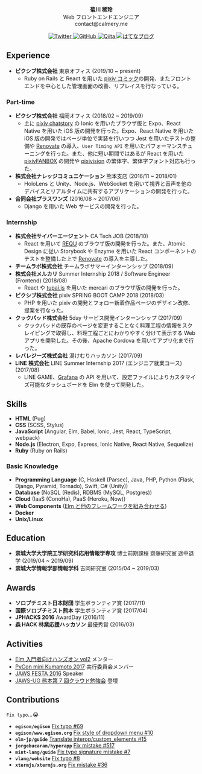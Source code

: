 <p align="center">
  <b>菊川 稀玲</b><br />
  Web フロントエンドエンジニア<br />
  contact@calmery.me
</p>

<p align="center">
  <a href="https://twitter.com/calmeryme">
    <img src="https://img.shields.io/badge/Twitter-%40calmeryme-blue" alt="Twitter" />
  </a>
  <a href="https://github.com/calmery">
    <img src="https://img.shields.io/badge/GitHub-calmery-lightgrey" alt="GitHub" />
  </a>
  <a href="https://qiita.com/calmery">
    <img src="https://img.shields.io/badge/Qiita-calmery-green" alt="Qiita" />
  </a>
  <a href="http://calmery.hatenablog.com">
    <img src="https://img.shields.io/badge/はてなブログ-calmery-yellow" alt="はてなブログ" />
  </a>
</p>

## Experience

- **ピクシブ株式会社** 東京オフィス (2019/10 ~ present)
  - Ruby on Rails と React を用いた [pixiv コミック](https://comic.pixiv.net/)の開発、またフロントエンドを中心とした管理画面の改善、リプレイスを行なっている。

### Part-time

- **ピクシブ株式会社** 福岡オフィス (2018/02 ~ 2019/09)
  - 主に [pixiv chatstory](https://chatstory.pixiv.net/) の Ionic を用いたブラウザ版と Expo、React Native を用いた iOS 版の開発を行った。Expo、React Native を用いた iOS 版の開発ではページ単位で実装を行いつつ Jest を用いたテストの整備や [Renovate](https://renovatebot.com/) の導入、`User Timing API` を用いたパフォーマンスチューニングを行った。また、他に短い期間ではあるが React を用いた [pixivFANBOX](https://www.pixiv.net/fanbox) の開発や [pixivision](https://www.pixivision.net/) の繁体字、繁体字フォント対応も行った。
- **株式会社ナレッジコミュニケーション** 熊本支店 (2016/11 ~ 2018/01)
  - HoloLens と Unity、Node.js、WebSocket を用いて視界と音声を他のデバイスとリアルタイムに共有するアプリケーションの開発を行った。
- **合同会社プラスワンズ** (2016/08 ~ 2017/06)
  - Django を用いた Web サービスの開発を行った。

### Internship

- **株式会社サイバーエージェント** CA Tech JOB (2018/10)
  - React を用いて [REQU](https://requ.ameba.jp/) のブラウザ版の開発を行った。また、Atomic Design に従い Storybook や Enzyme を用いた React コンポーネントのテストを整備した上で [Renovate](https://renovatebot.com/) の導入を主導した。
- **チームラボ株式会社** チームラボサマーインターンシップ (2018/09)
- **株式会社メルカリ** Summer Internship 2018 / Software Engineer (Frontend) (2018/08)
  - React や [tupai.js](http://tupaijs.com/) を用いた mercari のブラウザ版の開発を行った。
- **ピクシブ株式会社** pixiv SPRING BOOT CAMP 2018 (2018/03)
  - PHP を用いた pixiv の開発とフォロー新着作品ページのデザイン改修、提案を行なった。
- **クックパッド株式会社** 5day サービス開発インターンシップ (2017/09)
  - クックパッドの既存のページを変更することなく料理工程の情報をスクレイピングで取得し、料理工程ごとにわかりやすく分けて表示する Web アプリを開発した。その後、Apache Cordova を用いてアプリ化まで行った。
- **レバレジーズ株式会社** 湯けむりハッカソン (2017/09)
- **LINE 株式会社** LINE Summer Internship 2017 (エンジニア就業コース) (2017/08)
  - LINE GAME、[Grafana](https://grafana.com/) の API を用いて、設定ファイルによりカスタマイズ可能なダッシュボードを Elm を使って開発した。

## Skills

- **HTML** (Pug)
- **CSS** (SCSS, Stylus)
- **JavaScript** (Angular, Elm, Babel, Ionic, Jest, React, TypeScript, webpack)
- **Node.js** (Electron, Expo, Express, Ionic Native, React Native, Sequelize)
- **Ruby** (Ruby on Rails)

### Basic Knowledge

- **Programming Language** (C, Haskell (Parsec), Java, PHP, Python (Flask, Django, Pyramid, Tornado), Swift, C# (Unity))
- **Database** (NoSQL (Redis), RDBMS (MySQL, Postgres))
- **Cloud** (IaaS (ConoHa), PaaS (Heroku, Now))
- **Web Components** ([Elm と他のフレームワークを組み合わせる](https://qiita.com/calmery/items/d85e4755a4d0644c0610))
- **Docker**
- **Unix/Linux**

## Education

- **崇城大学大学院工学研究科応用情報学専攻** 博士前期課程 齋藤研究室 途中退学 (2019/04 ~ 2019/09)
- **崇城大学情報学部情報学科** 吉岡研究室 (2015/04 ~ 2019/03)

## Awards

- **ソロプチミスト日本財団** 学生ボランティア賞 (2017/11)
- **国際ソロプチミスト熊本** 学生ボランティア賞 (2017/04)
- **JPHACKS 2016** AwardDay (2016/11)
- **森 HACK 林業応援ハッカソン** 最優秀賞 (2016/03)

## Activities

- [Elm 入門者向けハンズオン vol2](https://elm-tokyo.connpass.com/event/94634/) メンター
- [PyCon mini Kumamoto 2017](http://kumamoto.pycon.jp/) 実行委員会メンバー
- [JAWS FESTA 2016](https://jft2016.jaws-ug.jp/) Speaker
- [JAWS-UG 熊本第 7 回クラウド勉強会](https://jaws-ug-kumamoto.doorkeeper.jp/events/48360) 登壇

## Contributions

`Fix typo`...:sob:

- **`egison/egison`** [Fix typo #69](https://github.com/egison/egison/pull/69)
- **`egison/www.egison.org`** [Fix style of dropdown menu #10](https://github.com/egison/www.egison.org/pull/10)
- **`elm-jp/guide`** [Translate interop/custom_elements #15](https://github.com/elm-jp/guide/pull/15)
- **`jorgebucaran/hyperapp`** [Fix mistake #517](https://github.com/jorgebucaran/hyperapp/pull/517)
- **`mint-lang/guide`** [Fix type signature mistake #7](https://github.com/mint-lang/guide/pull/7)
- **`vlang/website`** [Fix typo #8](https://github.com/vlang/website/pull/8)
- **`xtermjs/xtermjs.org`** [Fix mistake #36](https://github.com/xtermjs/xtermjs.org/pull/36)

